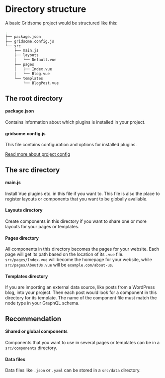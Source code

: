 # Directory structure

A basic Gridsome project would be structured like this:

```sh
.
├── package.json
├── gridsome.config.js
└── src
    ├── main.js
    ├── layouts
    │   └── Default.vue
    ├── pages
    │   ├── Index.vue
    │   └── Blog.vue
    └── templates
        └── BlogPost.vue
```

## The root directory

#### package.json

Contains information about which plugins is installed in your project.

#### gridsome.config.js

This file contains configuration and options for installed plugins.

[Read more about project config](/docs/config)

## The src directory

#### main.js

Install Vue plugins etc. in this file if you want to. This file is
also the place to register layouts or components that you want to be
globally available.

#### Layouts directory

Create components in this directory if you want to share one or more
layouts for your pages or templates.

#### Pages directory

All components in this directory becomes the pages for your website.
Each page will get its path based on the location of its `.vue` file.
`src/pages/Index.vue` will become the homepage for your website,
while `src/pages/AboutUs.vue` will be `example.com/about-us`.

#### Templates directory

If you are importing an external data source, like posts from a
WordPress blog, into your project. Then each post would look for a
component in this directory for its template. The name of the
component file must match the node type in your GraphQL schema.

## Recommendation

#### Shared or global components

Components that you want to use in several pages or templates can be
in a `src/components` directory.

#### Data files

Data files like `.json` or `.yaml` can be stored in a `src/data`
directory.
